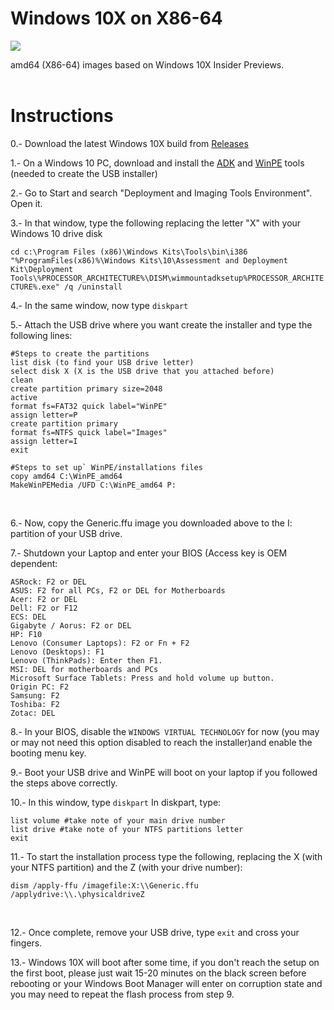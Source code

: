 # Windows 10X on X86-64
<img src="https://github.com/daviiid99/Windows-10X-Builds/blob/main/Sources/logo.png">

amd64 (X86-64) images based on Windows 10X Insider Previews.
<br/>
<br/>

# Instructions

0.- Download the latest Windows 10X build from <a href="https://github.com/daviiid99/Windows-10X-Builds/releases/tag/20279">Releases</a><br/>

1.- On a Windows 10 PC, download and install the <a href="https://github.com/daviiid99/Windows-10X-Builds/blob/main/Tools/adksetup.exe">ADK</a> and <a href="https://github.com/daviiid99/Windows-10X-Builds/blob/main/Tools/adkwinpesetup.exe">WinPE</a> tools (needed to create the USB installer)<br/>

2.- Go to Start and search "Deployment and Imaging Tools Environment". Open it.

3.- In that window, type the following replacing the letter "X" with your Windows 10 drive disk<br/>

```cd c:\Program Files (x86)\Windows Kits\Tools\bin\i386```<br/>
```"%ProgramFiles(x86)%\Windows Kits\10\Assessment and Deployment Kit\Deployment Tools\%PROCESSOR_ARCHITECTURE%\DISM\wimmountadksetup%PROCESSOR_ARCHITECTURE%.exe" /q /uninstall```<br/>

4.- In the same window, now type ```diskpart```<br/>

5.- Attach the USB drive where you want create the installer and type the following lines:<br/>
```
#Steps to create the partitions
list disk (to find your USB drive letter)
select disk X (X is the USB drive that you attached before)
clean
create partition primary size=2048
active
format fs=FAT32 quick label="WinPE"
assign letter=P
create partition primary
format fs=NTFS quick label="Images"
assign letter=I
exit

#Steps to set up` WinPE/installations files
copy amd64 C:\WinPE_amd64
MakeWinPEMedia /UFD C:\WinPE_amd64 P:

```
<br/>

6.- Now, copy the Generic.ffu image you downloaded above to the I: partition of your USB drive.

7.- Shutdown your Laptop and enter your BIOS (Access key is OEM dependent:
```
ASRock: F2 or DEL
ASUS: F2 for all PCs, F2 or DEL for Motherboards
Acer: F2 or DEL
Dell: F2 or F12
ECS: DEL
Gigabyte / Aorus: F2 or DEL
HP: F10
Lenovo (Consumer Laptops): F2 or Fn + F2
Lenovo (Desktops): F1
Lenovo (ThinkPads): Enter then F1.
MSI: DEL for motherboards and PCs
Microsoft Surface Tablets: Press and hold volume up button.
Origin PC: F2
Samsung: F2
Toshiba: F2
Zotac: DEL
```

8.- In your BIOS, disable the ```WINDOWS VIRTUAL TECHNOLOGY``` for now (you may or may not need this option disabled to reach the installer)and enable the booting menu key.
<br/>

9.- Boot your USB drive and WinPE will boot on your laptop if you followed the steps above correctly.
<br/>

10.- In this window, type ```diskpart```
In diskpart, type:<br/>
```
list volume #take note of your main drive number
list drive #take note of your NTFS partitions letter
exit
```

11.- To start the installation process type the following, replacing the X (with your NTFS partition) and the Z (with your drive number):<br/>
```
dism /apply-ffu /imagefile:X:\\Generic.ffu /applydrive:\\.\physicaldriveZ
```
<br/>

12.- Once complete, remove your USB drive, type ```exit``` and cross your fingers.
<br/>

13.- Windows 10X will boot after some time, if you don't reach the setup on the first boot, please just wait 15-20 minutes on the black screen before rebooting or your Windows Boot Manager will enter on corruption state and you may need to repeat the flash process from step 9.
